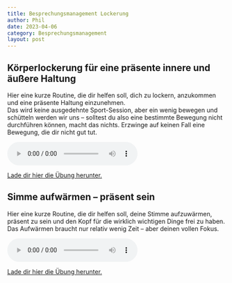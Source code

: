 ```yaml
---
title: Besprechungsmanagement Lockerung
author: Phil
date: 2023-04-06
category: Besprechungsmanagement
layout: post
---
```

## Körperlockerung für eine präsente innere und äußere Haltung
Hier eine kurze Routine, die dir helfen soll, dich zu lockern, anzukommen und eine präsente Haltung einzunehmen.  
Das wird keine ausgedehnte Sport-Session, aber ein wenig bewegen und schütteln werden wir uns – solltest du also eine bestimmte Bewegung nicht durchführen können, macht das nichts. Erzwinge auf keinen Fall eine Bewegung, die dir nicht gut tut.

<audio controls>
  <source src="/mscr_ma_blended_learning_2023/assets/besprechungsmanagement_koerperlockerung_praesenz_112.mp3" type="audio/mpeg">
Your browser does not support the audio element.
</audio>

<a href="/mscr_ma_blended_learning_2023/assets/besprechungsmanagement_koerperlockerung_praesenz_112.mp3" target="_blank">Lade dir hier die Übung herunter.</a>

## Simme aufwärmen – präsent sein
Hier eine kurze Routine, die dir helfen soll, deine Stimme aufzuwärmen, präsent zu sein und den Kopf für die wirklich wichtigen Dinge frei zu haben.  
Das Aufwärmen braucht nur relativ wenig Zeit – aber deinen vollen Fokus.

<audio controls>
  <source src="/mscr_ma_blended_learning_2023/assets/besprechungsmanagement_stimme_aufwaermen_112.mp3" type="audio/mpeg">
Your browser does not support the audio element.
</audio>

<a href="/mscr_ma_blended_learning_2023/assets/besprechungsmanagement_stimme_aufwaermen_112.mp3" target="_blank">Lade dir hier die Übung herunter.</a>
